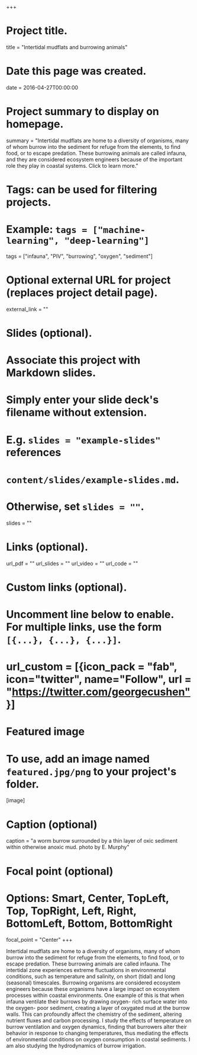 +++
# Project title.
title = "Intertidal mudflats and burrowing animals"

# Date this page was created.
date = 2016-04-27T00:00:00

# Project summary to display on homepage.
summary = "Intertidal mudflats are home to a diversity of organisms, many of whom burrow into the sediment for refuge from the elements, to find food, or to escape predation. These burrowing animals are called infauna, and they are considered ecosystem engineers because of the important role they play in coastal systems. Click to learn more."

# Tags: can be used for filtering projects.
# Example: `tags = ["machine-learning", "deep-learning"]`
tags = ["infauna", "PIV", "burrowing", "oxygen", "sediment"]

# Optional external URL for project (replaces project detail page).
external_link = ""

# Slides (optional).
#   Associate this project with Markdown slides.
#   Simply enter your slide deck's filename without extension.
#   E.g. `slides = "example-slides"` references 
#   `content/slides/example-slides.md`.
#   Otherwise, set `slides = ""`.
slides = ""

# Links (optional).
url_pdf = ""
url_slides = ""
url_video = ""
url_code = ""

# Custom links (optional).
#   Uncomment line below to enable. For multiple links, use the form `[{...}, {...}, {...}]`.
# url_custom = [{icon_pack = "fab", icon="twitter", name="Follow", url = "https://twitter.com/georgecushen"}]

# Featured image
# To use, add an image named `featured.jpg/png` to your project's folder. 
[image]
  # Caption (optional)
  caption = "a worm burrow surrounded by a thin layer of oxic sediment within otherwise anoxic mud. photo by E. Murphy"
  
  # Focal point (optional)
  # Options: Smart, Center, TopLeft, Top, TopRight, Left, Right, BottomLeft, Bottom, BottomRight
  focal_point = "Center"
+++

Intertidal mudflats are home to a diversity of organisms, many of whom burrow into the sediment for refuge from the elements, to find food, or to escape predation. These burrowing animals are called infauna. The intertidal zone experiences extreme fluctuations in environmental conditions, such as temperature and salinity, on short (tidal) and long (seasonal) timescales. Burrowing organisms are considered ecosystem engineers because these organisms have a large impact on ecosystem processes within coastal environments. One example of this is that when infauna ventilate their burrows by drawing oxygen- rich surface water into the oxygen- poor sediment, creating a layer of oxygated mud at the burrow walls. This can profoundly affect the chemistry of the sediment, altering nutrient fluxes and carbon processing. I study the effects of temperature on burrow ventilation and oxygen dynamics, finding that burrowers alter their behavior in response to changing temperatures, thus mediating the effects of environmental conditions on oxygen consumption in coastal sediments. I am also studying the hydrodynamics of burrow irrigation. 
